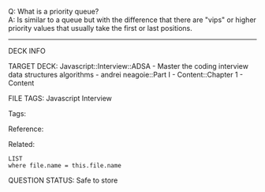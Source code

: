 Q: What is a priority queue?  
A: Is similar to a queue but with the difference that there are "vips" or higher priority values that usually take the first or last positions.


---

DECK INFO

TARGET DECK: Javascript::Interview::ADSA - Master the coding interview data structures algorithms - andrei neagoie::Part I - Content::Chapter 1 - Content

FILE TAGS: Javascript Interview

Tags:

Reference:

Related:

```dataview
LIST
where file.name = this.file.name
```

QUESTION STATUS: Safe to store